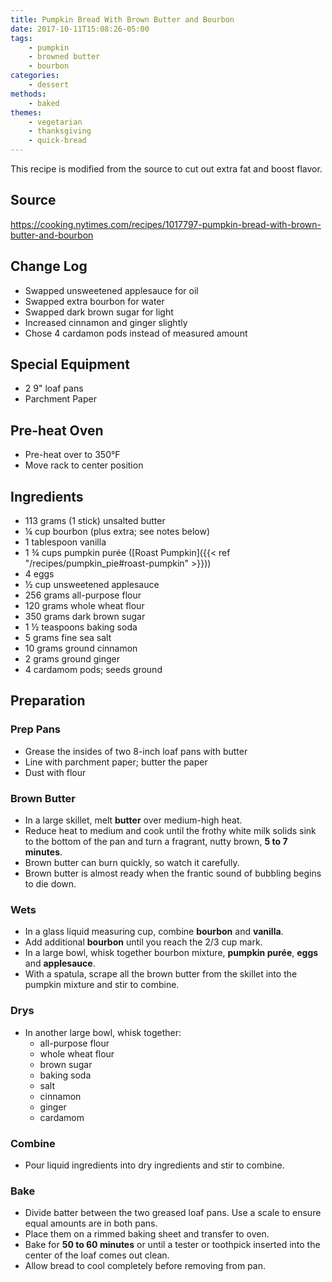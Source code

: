 ```yaml
---
title: Pumpkin Bread With Brown Butter and Bourbon
date: 2017-10-11T15:08:26-05:00
tags:
    - pumpkin
    - browned butter
    - bourbon
categories: 
    - dessert
methods:
    - baked
themes:
    - vegetarian
    - thanksgiving
    - quick-bread
---
```


This recipe is modified from the source to cut out extra fat and boost flavor.

## Source

https://cooking.nytimes.com/recipes/1017797-pumpkin-bread-with-brown-butter-and-bourbon

## Change Log

-   Swapped unsweetened applesauce for oil
-   Swapped extra bourbon for water
-   Swapped dark brown sugar for light
-   Increased cinnamon and ginger slightly
-   Chose 4 cardamon pods instead of measured amount

## Special Equipment

-   2 9" loaf pans
-   Parchment Paper

## Pre-heat Oven

-   Pre-heat over to 350°F
-   Move rack to center position

## Ingredients

-   113 grams (1 stick) unsalted butter
-   ¼ cup bourbon (plus extra; see notes below)
-   1 tablespoon vanilla
-   1 ¾ cups pumpkin purée ([Roast Pumpkin]({{< ref "/recipes/pumpkin_pie#roast-pumpkin" >}}))
-   4 eggs
-   ½ cup unsweetened applesauce
-   256 grams all-purpose flour
-   120 grams whole wheat flour
-   350 grams dark brown sugar
-   1 ½ teaspoons baking soda
-   5 grams fine sea salt
-   10 grams ground cinnamon
-   2 grams ground ginger
-   4 cardamom pods; seeds ground

## Preparation

### Prep Pans

-   Grease the insides of two 8-inch loaf pans with butter
-   Line with parchment paper; butter the paper
-   Dust with flour

### Brown Butter

-   In a large skillet, melt **butter** over medium-high heat.
-   Reduce heat to medium and cook until the frothy white milk solids
    sink to the bottom of the pan and turn a fragrant, nutty brown, **5
    to 7 minutes**.
-   Brown butter can burn quickly, so watch it carefully.
-   Brown butter is almost ready when the frantic sound of bubbling
    begins to die down.

### Wets

-   In a glass liquid measuring cup, combine **bourbon** and
    **vanilla**.
-   Add additional **bourbon** until you reach the 2/3 cup mark.
-   In a large bowl, whisk together bourbon mixture, **pumpkin purée**,
    **eggs** and **applesauce**.
-   With a spatula, scrape all the brown butter from the skillet into
    the pumpkin mixture and stir to combine.

### Drys

-   In another large bowl, whisk together:
    -   all-purpose flour
    -   whole wheat flour
    -   brown sugar
    -   baking soda
    -   salt
    -   cinnamon
    -   ginger
    -   cardamom

### Combine

-   Pour liquid ingredients into dry ingredients and stir to combine.

### Bake

-   Divide batter between the two greased loaf pans. Use a scale to
    ensure equal amounts are in both pans.
-   Place them on a rimmed baking sheet and transfer to oven.
-   Bake for **50 to 60 minutes** or until a tester or toothpick
    inserted into the center of the loaf comes out clean.
-   Allow bread to cool completely before removing from pan.
